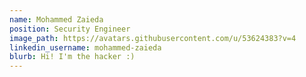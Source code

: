 ```yaml
---
name: Mohammed Zaieda
position: Security Engineer
image_path: https://avatars.githubusercontent.com/u/53624383?v=4
linkedin_username: mohammed-zaieda
blurb: Hi! I'm the hacker :)
---
```

